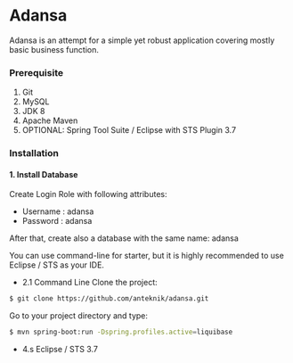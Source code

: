 # Adansa

Adansa is an attempt for a simple yet robust application covering mostly basic business function.

### Prerequisite
1. Git 
2. MySQL
3. JDK 8
4. Apache Maven
5. OPTIONAL: Spring Tool Suite / Eclipse with STS Plugin 3.7

### Installation
#### 1. Install Database
Create Login Role with following attributes:
* Username : adansa
* Password : adansa

After that, create also a database with the same name:  adansa

You can use command-line for starter, but it is highly recommended to use Eclipse / STS as your IDE.
* 2.1 Command Line
Clone the project:
```sh
$ git clone https://github.com/anteknik/adansa.git
```
Go to your project directory and type:
```sh
$ mvn spring-boot:run -Dspring.profiles.active=liquibase
```
* 4.s Eclipse / STS 3.7

